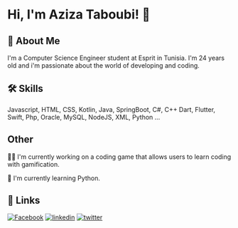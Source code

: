 
# Hi, I'm Aziza Taboubi! 👋


## 🚀 About Me
I'm a Computer Science Engineer student at Esprit in Tunisia. I'm 24 years old and i'm passionate about the world of developing and coding.


## 🛠 Skills
Javascript, HTML, CSS, Kotlin, Java, SpringBoot, C#, C++
Dart, Flutter, Swift, Php, Oracle, MySQL, NodeJS, XML, Python ...


## Other 
👩‍💻 I'm currently working on a coding game that allows users to learn coding with gamification.

🧠 I'm currently learning Python.


## 🔗 Links
[![Facebook](https://img.shields.io/badge/Facebook-000?style=for-the-badge&logo=ko-fi&logoColor=white)](https://www.facebook.com/azyza.azza.3/)
[![linkedin](https://img.shields.io/badge/linkedin-0A66C2?style=for-the-badge&logo=linkedin&logoColor=white)](https://www.linkedin.com/in/aziza-taboubi/
)
[![twitter](https://img.shields.io/badge/twitter-1DA1F2?style=for-the-badge&logo=twitter&logoColor=white)](https://twitter.com/azyza_tabouby)


